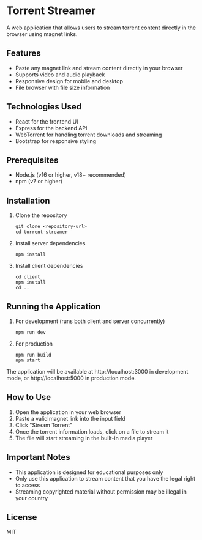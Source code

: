 # Torrent Streamer

A web application that allows users to stream torrent content directly in the browser using magnet links.

## Features

- Paste any magnet link and stream content directly in your browser
- Supports video and audio playback
- Responsive design for mobile and desktop
- File browser with file size information

## Technologies Used

- React for the frontend UI
- Express for the backend API
- WebTorrent for handling torrent downloads and streaming
- Bootstrap for responsive styling

## Prerequisites

- Node.js (v16 or higher, v18+ recommended)
- npm (v7 or higher)

## Installation

1. Clone the repository
   ```
   git clone <repository-url>
   cd torrent-streamer
   ```

2. Install server dependencies
   ```
   npm install
   ```

3. Install client dependencies
   ```
   cd client
   npm install
   cd ..
   ```

## Running the Application

1. For development (runs both client and server concurrently)
   ```
   npm run dev
   ```

2. For production
   ```
   npm run build
   npm start
   ```

The application will be available at http://localhost:3000 in development mode, or http://localhost:5000 in production mode.

## How to Use

1. Open the application in your web browser
2. Paste a valid magnet link into the input field
3. Click "Stream Torrent"
4. Once the torrent information loads, click on a file to stream it
5. The file will start streaming in the built-in media player

## Important Notes

- This application is designed for educational purposes only
- Only use this application to stream content that you have the legal right to access
- Streaming copyrighted material without permission may be illegal in your country

## License

MIT 